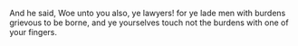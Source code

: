 And he said, Woe unto you also, ye lawyers! for ye lade men with burdens grievous to be borne, and ye yourselves touch not the burdens with one of your fingers.
